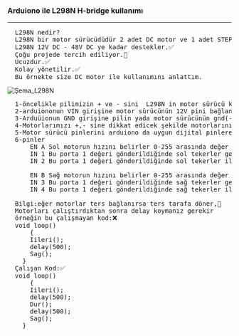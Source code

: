 <h3> Arduiono ile L298N H-bridge kullanımı</h3>
<hr></hr>
<pre>
  L298N nedir?
  L298N bir motor sürücüdüdür 2 adet DC motor ve 1 adet STEP motor kullanabilirsiniz.✅
  L298N 12V DC - 48V DC ye kadar destekler.✅
  Çoğu projede tercih ediliyor.💯
  Ucuzdur.✅
  Kolay yönetilir.✅
  Bu örnekte size DC motor ile kullanımını anlattım.
</pre>

![Şema_L298N](https://github.com/EmreInanc/Arduiono-Tum-Projeler/assets/169296203/92f081f2-f6e8-4321-b75a-f558eff292a5)
<pre>
  1-öncelikle pilimizin + ve - sini  L298N in motor sürücü kısmına jumper kablo ile bağlıyoruz.
  2-arduiononun VIN girişine motor sürücünün 12V pini bağlanır(eğer 12Volttan fazla ise bu pini kullanmayın(tavsiye edilen 7-12V tur)).
  3-Arduüionun GND girişine pilin yada motor sürücünün gnd(-) sini bağlayın(gnd - heryede aynıdır)
  4-Motorlarımızı +,- sine dikkat edicek şekilde motorlarınızı bağlayın(motor başına 2 amper güç verebiliyor en maks.)
  5-Motor sürücü pinlerini arduiono da uygun dijital pinlere bağlayın.(dijital pinler 1-0 değeri alırlar ancak" ~ " işareti varsa bu demektir ki pwm özelliği de mevuttur pwm pinleri de dijital pinler gibi kullanılır ancak 0-255 değerinde veri alabilirler)
  6-pinler
      EN A Sol motorun hızını belirler 0-255 arasında değer alır(değer ne kadar yüksekse o kadar da hızı fazla olur)
      IN 1 Bu porta 1 değeri gönderildiğinde sol tekerler geri yönde dönücektir.(IN=INPUT demektir)
      IN 2 Bu porta 1 değeri gönderildiğinde sol tekerler ileri yönde dönücektir.(eğer hem IN1 ve IN2 ye 1 verilirse motor sıkı şekilde fren yapıp durucaktır)
  
      EN B Sağ motorun hızını belirler 0-255 arasında değer alır.
      IN 3 Bu porta 1 değeri gönderildiğinde sağ tekerler geri yönde dönücektir.
      IN 4 Bu porta 1 değeri gönderildiğinde sağ tekerler ileri yönde dönücektir.
  
  Bilgi:eğer motorlar ters bağlanırsa ters tarafa döner,🎡
  Motorları çalıştırdıktan sonra delay koymanız gerekir
  örneğin bu çalışmayan kod:❌
  void loop()
      {
      Iileri();
      delay(500);
      Sag();
    }
  Çalışan Kod:✅
  void loop()
      {
      Iileri();
      delay(500);
      Dur();
      delay(500);
      Sag();
    }
  
  </pre>

